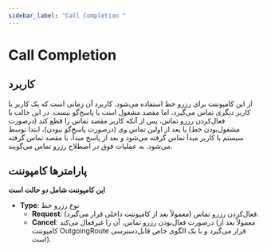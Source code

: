 ```yaml
---
sidebar_label: "Call Completion "
---
```

<head>
  <title>معرفی Call Completion  | مستندات سیموتل</title>
</head>

# Call Completion

## کاربرد

از این کامپوننت برای رزرو خط استفاده می‌‌شود. کاربرد آن زمانی است که یک کاربر با کاربر دیگری تماس می‌‌گیرد، اما مقصد مشغول است یا پاسخ‌گو نیست. در این حالت با فعال‌‌کردن رزرو تماس، پس از آنکه کاربر مقصد تماس را قطع کند (درصورت مشغول‌‌بودن خط) یا بعد از اولین تماس وی (درصورت پاسخ‌گو نبودن)، ابتدا توسط سیستم با کاربر مبدأ تماس گرفته می‌‌شود و بعد از پاسخ مبدأ، با مقصد تماس گرفته می‌‌شود. به عملیات فوق در اصطلاح رزرو تماس می‌‌گویند.


## پارامترها کامپوننت

**این کامپوننت شامل دو حالت است**

- **Type**: نوع رزرو خط
	- **Request**: فعال‌‌کردن رزرو تماس (معمولاً بعد از کامپوننت داخلی قرار می‌‌گیرد).
	- **Cancel**: درصورت فعال‌‌بودن رزرو تماس، آن را غیرفعال می‌‌کند (معمولاً بعد از کامپوننت OutgoingRoute قرار می‌‌گیرد و با یک الگوی خاص قابل‌دسترسی است).

